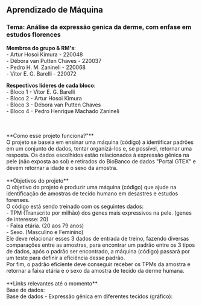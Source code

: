 ## Aprendizado de Máquina
### Tema: Análise da expressão genica da derme, com enfase em estudos florences

**Membros do grupo & RM's**:
<br> - Artur Hosoi Kimura - 220048
<br> - Débora van Putten Chaves - 220037
<br> - Pedro H. M. Zanineli - 220068
<br> - Vitor E. G. Barelli - 220072

**Respectivos lideres de cada bloco**:
<br> - Bloco 1 - Vitor E. G. Barelli
<br> - Bloco 2 - Artur Hosoi Kimura
<br> - Bloco 3 - Débora van Putten Chaves
<br> - Bloco 4 - Pedro Henrique Machado Zanineli

<br>
<br> **Como esse projeto funciona?"**
<br> O projeto se baseia em ensinar uma máquina (código) a identificar padrões em um conjunto de dados, tentar organizá-los e, se possível, retornar uma resposta. Os dados escolhidos estão relacionados à expressão gênica na pele (não exposta ao sol) e retirados do BioBanco de dados "Portal GTEX" e devem retornar a idade e o sexo da amostra.
<br>
<br> **Objetivos do projeto**
<br> O objetivo do projeto é produzir uma máquina (código) que ajude na identificação de amostras de tecido humano em desastres e estudos forenses. 
<br> O código está sendo treinado com os seguintes dados:
<br> - TPM (Transcrito por milhão) dos genes mais expressivos na pele. (genes de interesse: 20)
<br> - Faixa etária. (20 aos 79 anos)
<br> - Sexo. (Masculino e Feminino)
<br> Ele deve relacionar esses 3 dados de entrada de treino, fazendo diversas comparações entre as amostras, para encontrar um padrão entre os 3 tipos de dados, após o padrão ser encontrado, a máquina (código) passará por um teste para definir a eficiência desse padrão.
<br> Por fim, o padrão eficiente deve conseguir receber os TPMs da amostra e retornar a faixa etária e o sexo da amostra de tecido da derme humana.
<br>
<br>
**Links relevantes até o momento**
<br> Base de dados: <https://gtexportal.org/home/biobank#search>
<br> Base de dados - Expressão gênica em diferentes tecidos (gráfico): <https://gtexportal.org/home/tissue/Skin_Sun_Exposed_Lower_leg?tissueSelect=Skin_Sun_Exposed_Lower_leg>

